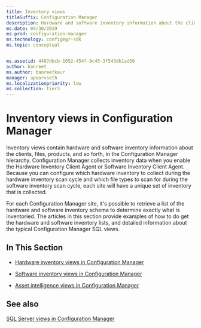 ```yaml
---
title: Inventory views
titleSuffix: Configuration Manager
description: Hardware and software inventory information about the clients, files, and products, in the Configuration Manager hierarchy.
ms.date: 04/30/2019
ms.prod: configuration-manager
ms.technology: configmgr-sdk
ms.topic: conceptual


ms.assetid: 4487dbcb-1652-454f-8c45-3f543db1ad50
author: banreet
ms.author: banreetkaur
manager: apoorvseth
ms.localizationpriority: low
ms.collection: tier3
---
```


# Inventory views in Configuration Manager

Inventory views contain hardware and software inventory information about the clients, files, products, and so forth, in the Configuration Manager hierarchy. Configuration Manager collects inventory data when you enable the Hardware Inventory Client Agent or Software Inventory Client Agent. Because you can configure which hardware inventory to collect during the hardware inventory scan cycle and which file types to scan for during the software inventory scan cycle, each site will have a unique set of inventory that is collected.

For each Configuration Manager site, it's possible to retrieve a list of the hardware and software inventory schema to determine exactly what is inventoried. The articles in this section provide examples of how to do get the hardware and software inventory lists, and detailed information about the typical Configuration Manager SQL views.

## In This Section

- [Hardware inventory views in Configuration Manager](hardware-inventory-views-configuration-manager.md)

- [Software inventory views in Configuration Manager](software-inventory-views-configuration-manager.md)

- [Asset intelligence views in Configuration Manager](asset-intelligence-views-configuration-manager.md)

## See also

[SQL Server views in Configuration Manager](sql-server-views-configuration-manager.md)

